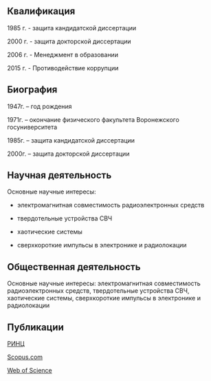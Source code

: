 Квалификация
------------

1985 г. - защита кандидатской диссертации

2000 г. - защита докторской диссертации

2006 г. - Менеджмент в образовании

2015 г. - Противодействие коррупции

Биография
---------

1947г. – год рождения

1971г. – окончание физического факультета Воронежского госуниверситета

1985г. – защита кандидатской диссертации

2000г. – защита докторской диссертации

Научная деятельность
--------------------

Основные научные интересы:

*   электромагнитная совместимость радиоэлектронных средств
    
*   твердотельные устройства СВЧ
    
*   хаотические системы
    
*   сверхкороткие импульсы в электронике и радиолокации
    

Общественная деятельность
-------------------------

Основные научные интересы: электромагнитная совместимость радиоэлектронных средств, твердотельные устройства СВЧ, хаотические системы, сверхкороткие импульсы в электронике и радиолокации

Публикации
----------

[РИНЦ](https://elibrary.ru/author_items.asp?authorid=197589&pubrole=100&show_refs=1&show_option=0)

[Scopus.com](https://www.scopus.com/authid/detail.uri?origin=resultslist&authorId=6508083676&zone=)

[Web of Science](http://apps.webofknowledge.com/OneClickSearchNoHistory.do?product=WOS&search_mode=OneClickSearchNoHistory&qid=4&SID=D4uNknDvKv4H1tiAy8c&needRegisterQuery=no&field=AU&value=Bobreshov,%20AM&from_dais=yes)